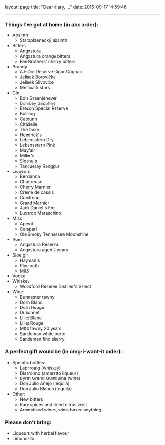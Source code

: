 layout: page
title: "Dear diary, ..."
date: 2016-09-17 14:59:46

---

### Things I've got at home (in abc order):

- Absinth
    - Staroplzenecký absinth
- Bitters
    - Angostura
    - Angostura orange bitters
    - Fee Brothers' cherry bitters
- Brandy
    - A.E.Dor Reserve Cigar Cognac
    - Jelinek Borovička
    - Jelinek Slivovice
    - Metaxa 5 stars
- Gin
    - Bols Graanjenever
    - Bombay Sapphire
    - Brecon Special Reserve
    - Bulldog
    - Caorunn
    - Citadelle
    - The Duke
    - Hendrick's
    - Lebensstern Dry
    - Lebensstern Pink
    - Mayfair
    - Miller's
    - Sloane's
    - Tanqueray Rangpur
- Liqueurs
    - Bentianna
    - Chartreuse
    - Cherry Marnier
    - Creme de cassis
    - Cointreau
    - Grand Marnier
    - Jack Daniel's Fire
    - Luxardo Maraschino
- Misc
    - Aperol
    - Campari
    - Ole Smoky Tennessee Moonshine
- Rum
    - Angostura Reserva
    - Angostura aged 7 years
- Sloe gin
    - Hayman's
    - Plymouth
    - M&S
- Vodka
- Whiskey
    - Woodford Reserve Distiller's Select
- Wine
    - Burmester tawny
    - Dolin Blanc
    - Dolin Rouge
    - Dubonnet
    - Lillet Blanc
    - Lillet Rouge
    - M&S tawny 20 years
    - Sandeman white porto
    - Sandeman fino sherry

### A perfect gift would be (in omg-i-want-it order):

- Specific bottles:
    - Laphroaig (whiskey)
    - Disaronno (amaretto liqueur)
    - Byrrh Grand Quinquina (wine)
    - Don Julio Añejo (tequila)
    - Don Julio Blanco (tequila)
- Other:
    - New bitters
    - Rare spices and dried citrus zeist
    - Aromatised wines, wine-based anything


### Please don't bring:

- Liqueurs with herbal flavour
- Limoncello
